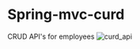 # Spring-mvc-curd
CRUD API's for employees
![curd_api](https://github.com/vinodseervi/Spring-mvc-curd/assets/65346730/e8b1ae36-288c-4668-a17e-8b7d93f71509)

